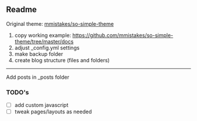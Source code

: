 ## Readme

Original theme: [mmistakes/so-simple-theme](https://github.com/mmistakes/so-simple-theme)

  1. copy working example: https://github.com/mmistakes/so-simple-theme/tree/master/docs
  2. adjust _config.yml settings
  3. make backup folder
  4. create blog structure (files and folders)

---

Add posts in _posts folder


### TODO's
- [ ] add custom javascript
- [ ] tweak pages/layouts as needed 
